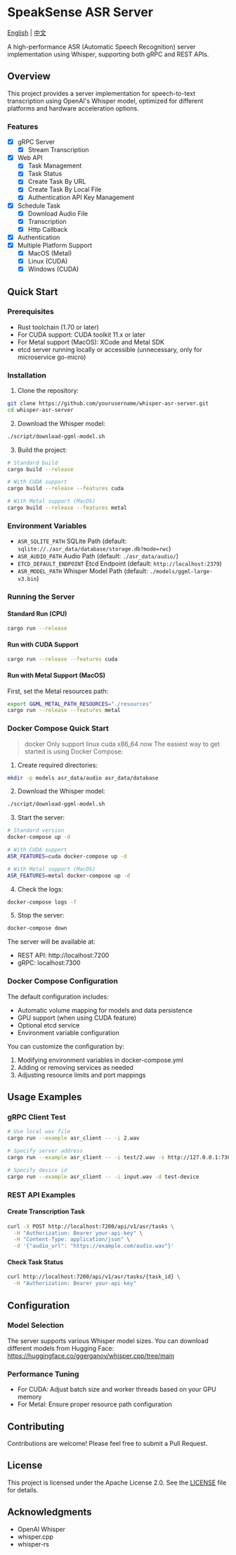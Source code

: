 # SpeakSense ASR Server

[English](README.md) | [中文](docs/README_zh.md)

A high-performance ASR (Automatic Speech Recognition) server implementation using Whisper, supporting both gRPC and REST APIs.

## Overview
This project provides a server implementation for speech-to-text transcription using OpenAI's Whisper model, optimized for different platforms and hardware acceleration options.

### Features
- [x] gRPC Server
  - [x] Stream Transcription
- [x] Web API
  - [x] Task Management
  - [x] Task Status
  - [x] Create Task By URL
  - [x] Create Task By Local File
  - [x] Authentication API Key Management 
- [x] Schedule Task
  - [x] Download Audio File
  - [x] Transcription
  - [x] Http Callback
- [x] Authentication
- [x] Multiple Platform Support
  - [x] MacOS (Metal)
  - [x] Linux (CUDA)
  - [x] Windows (CUDA)

## Quick Start

### Prerequisites
- Rust toolchain (1.70 or later)
- For CUDA support: CUDA toolkit 11.x or later
- For Metal support (MacOS): XCode and Metal SDK
- etcd server running locally or accessible (unnecessary, only for microservice go-micro)

### Installation

1. Clone the repository:
```bash
git clone https://github.com/yourusername/whisper-asr-server.git
cd whisper-asr-server
```

2. Download the Whisper model:
```bash
./script/download-ggml-model.sh
```

3. Build the project:
```bash
# Standard build
cargo build --release

# With CUDA support
cargo build --release --features cuda

# With Metal support (MacOS)
cargo build --release --features metal
```

### Environment Variables
- `ASR_SQLITE_PATH` SQLite Path (default: `sqlite://./asr_data/database/storage.db?mode=rwc`)
- `ASR_AUDIO_PATH` Audio Path (default: `./asr_data/audio/`)
- `ETCD_DEFAULT_ENDPOINT` Etcd Endpoint (default: `http://localhost:2379`)
- `ASR_MODEL_PATH` Whisper Model Path (default: `./models/ggml-large-v3.bin`)

### Running the Server

#### Standard Run (CPU)
```bash
cargo run --release
```

#### Run with CUDA Support
```bash
cargo run --release --features cuda
```

#### Run with Metal Support (MacOS)
First, set the Metal resources path:
```bash
export GGML_METAL_PATH_RESOURCES="./resources"
cargo run --release --features metal
```

### Docker Compose Quick Start
> docker Only support linux cuda x86_64 now
The easiest way to get started is using Docker Compose:

1. Create required directories:
```bash
mkdir -p models asr_data/audio asr_data/database
```

2. Download the Whisper model:
```bash
./script/download-ggml-model.sh
```

3. Start the server:
```bash
# Standard version
docker-compose up -d

# With CUDA support
ASR_FEATURES=cuda docker-compose up -d

# With Metal support (MacOS)
ASR_FEATURES=metal docker-compose up -d
```

4. Check the logs:
```bash
docker-compose logs -f
```

5. Stop the server:
```bash
docker-compose down
```

The server will be available at:
- REST API: http://localhost:7200
- gRPC: localhost:7300

### Docker Compose Configuration

The default configuration includes:
- Automatic volume mapping for models and data persistence
- GPU support (when using CUDA feature)
- Optional etcd service
- Environment variable configuration

You can customize the configuration by:
1. Modifying environment variables in docker-compose.yml
2. Adding or removing services as needed
3. Adjusting resource limits and port mappings

## Usage Examples

### gRPC Client Test
```bash
# Use local wav file
cargo run --example asr_client -- -i 2.wav

# Specify server address
cargo run --example asr_client -- -i test/2.wav -s http://127.0.0.1:7300

# Specify device id
cargo run --example asr_client -- -i input.wav -d test-device
```

### REST API Examples

#### Create Transcription Task
```bash
curl -X POST http://localhost:7200/api/v1/asr/tasks \
  -H "Authorization: Bearer your-api-key" \
  -H "Content-Type: application/json" \
  -d '{"audio_url": "https://example.com/audio.wav"}'
```

#### Check Task Status
```bash
curl http://localhost:7200/api/v1/asr/tasks/{task_id} \
  -H "Authorization: Bearer your-api-key"
```

## Configuration

### Model Selection
The server supports various Whisper model sizes. You can download different models from Hugging Face:
https://huggingface.co/ggerganov/whisper.cpp/tree/main

### Performance Tuning
- For CUDA: Adjust batch size and worker threads based on your GPU memory
- For Metal: Ensure proper resource path configuration

## Contributing
Contributions are welcome! Please feel free to submit a Pull Request.

## License
This project is licensed under the Apache License 2.0. See the [LICENSE](LICENSE) file for details.

## Acknowledgments
- OpenAI Whisper
- whisper.cpp
- whisper-rs